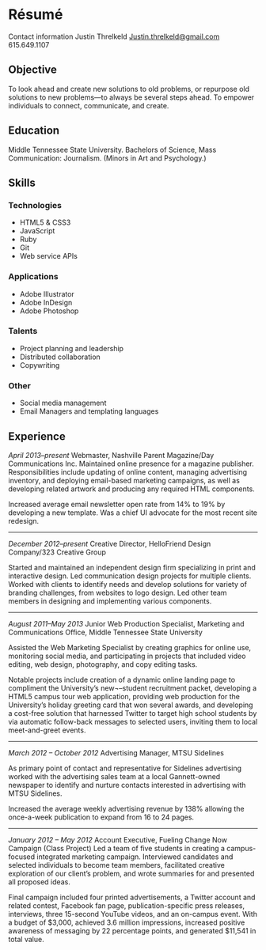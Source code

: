 # Résumé
Contact information
Justin Threlkeld
Justin.threlkeld@gmail.com
615.649.1107

## Objective
To look ahead and create new solutions to old problems, or repurpose old solutions to new problems—to always be several steps ahead. To empower individuals to connect, communicate, and create.

## Education
Middle Tennessee State University. Bachelors of Science, Mass Communication: Journalism. (Minors in Art and Psychology.)

## Skills
### Technologies
  - HTML5 & CSS3
  - JavaScript
  - Ruby
  - Git
  - Web service APIs

### Applications
  - Adobe Illustrator
  - Adobe InDesign
  - Adobe Photoshop

### Talents
  - Project planning and leadership
  - Distributed collaboration
  - Copywriting


### Other
  - Social media management
  - Email Managers and templating languages

## Experience

*April 2013–present*
Webmaster, Nashville Parent Magazine/Day Communications Inc.
Maintained online presence for a magazine publisher. Responsibilities include updating of online content, managing advertising inventory, and deploying email-based marketing campaigns, as well as developing related artwork and producing any required HTML components.

Increased average email newsletter open rate from 14% to 19% by developing a new template. Was a chief UI advocate for the most recent site redesign.

---

*December 2012–present*
Creative Director, HelloFriend Design Company/323 Creative Group

Started and maintained an independent design firm specializing in print and interactive design. Led communication design projects for multiple clients. Worked with clients to identify needs and develop solutions for variety of branding challenges, from websites to logo design. Led other team members in designing and implementing various components.

---

*August 2011–May 2013*
Junior Web Production Specialist, Marketing and Communications Office, Middle Tennessee State University

Assisted the Web Marketing Specialist by creating graphics for online use, monitoring social media, and participating in projects that included video editing, web design, photography, and copy editing tasks. 

Notable projects include creation of a dynamic online landing page to compliment the University’s new¬–student recruitment packet, developing a HTML5 campus tour web application, providing web production for the University’s holiday greeting card that won several awards, and developing a cost-free solution that harnessed Twitter to target high school students by via automatic follow-back messages to selected users, inviting them to local meet-and-greet events.

---

*March 2012 – October 2012*
Advertising Manager, MTSU Sidelines

As primary point of contact and representative for Sidelines advertising worked with the advertising sales team at a local Gannett-owned newspaper to identify and nurture contacts interested in advertising with MTSU Sidelines.

Increased the average weekly advertising revenue by 138% allowing the once-a-week publication to expand from 16 to 24 pages.

---

*January 2012 – May 2012*
Account Executive, Fueling Change Now Campaign (Class Project)
Led a team of five students in creating a campus-focused integrated marketing campaign. Interviewed candidates and selected individuals to become team members, facilitated creative exploration of our client’s problem, and wrote summaries for and presented all proposed ideas.  

Final campaign included four printed advertisements, a Twitter account and related contest, Facebook fan page, publication-specific press releases, interviews, three 15-second YouTube videos, and an on-campus event. With a budget of $3,000, achieved 3.6 million impressions, increased positive awareness of messaging by 22 percentage points, and generated $11,541 in total value.
